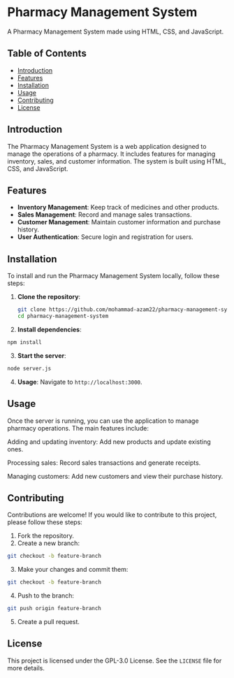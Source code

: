 # Pharmacy Management System

A Pharmacy Management System made using HTML, CSS, and JavaScript.

## Table of Contents
- [Introduction](#introduction)
- [Features](#features)
- [Installation](#installation)
- [Usage](#usage)
- [Contributing](#contributing)
- [License](#license)

## Introduction
The Pharmacy Management System is a web application designed to manage the operations of a pharmacy. It includes features for managing inventory, sales, and customer information. The system is built using HTML, CSS, and JavaScript.

## Features
- **Inventory Management**: Keep track of medicines and other products.
- **Sales Management**: Record and manage sales transactions.
- **Customer Management**: Maintain customer information and purchase history.
- **User Authentication**: Secure login and registration for users.

## Installation
To install and run the Pharmacy Management System locally, follow these steps:

1. **Clone the repository**:
   ```bash
   git clone https://github.com/mohammad-azam22/pharmacy-management-system.git
   cd pharmacy-management-system
   ```
2. **Install dependencies**:
```bash
npm install
```
3. **Start the server**:
```bash
node server.js
```
4. **Usage**: Navigate to `http://localhost:3000`.
## Usage
Once the server is running, you can use the application to manage pharmacy operations. The main features include:

Adding and updating inventory: Add new products and update existing ones.

Processing sales: Record sales transactions and generate receipts.

Managing customers: Add new customers and view their purchase history.

## Contributing
Contributions are welcome! If you would like to contribute to this project, please follow these steps:

1. Fork the repository.
2. Create a new branch:
```bash
git checkout -b feature-branch
```
3. Make your changes and commit them:
```bash
git checkout -b feature-branch
```
4. Push to the branch:
```bash
git push origin feature-branch
```
5. Create a pull request.

## License
This project is licensed under the GPL-3.0 License. See the `LICENSE` file for more details.
